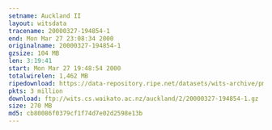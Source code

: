 ```yaml
---
setname: Auckland II
layout: witsdata
tracename: 20000327-194854-1
end: Mon Mar 27 23:08:34 2000
originalname: 20000327-194854-1
gzsize: 104 MB
len: 3:19:41
start: Mon Mar 27 19:48:54 2000
totalwirelen: 1,462 MB
ripedownload: https://data-repository.ripe.net/datasets/wits-archive/pma/long/auck/2//20000327-194854-1.gz
pkts: 3 million
download: ftp://wits.cs.waikato.ac.nz/auckland/2/20000327-194854-1.gz
size: 270 MB
md5: cb80086f0379cf1f74d7e02d2598e13b
---
```

